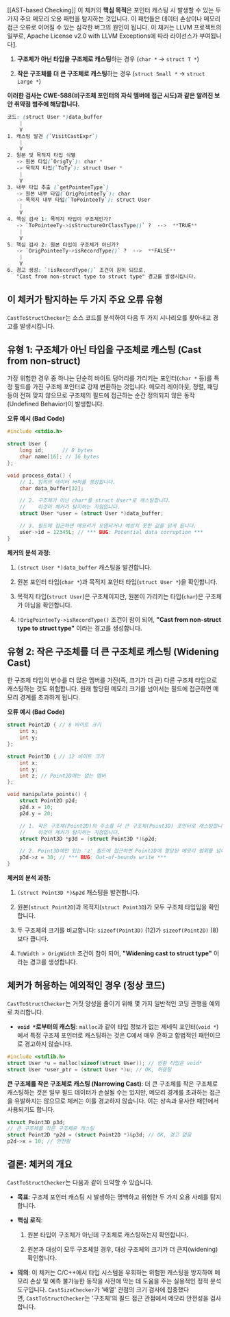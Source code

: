 [[AST-based Checking]]
이 체커의 **핵심 목적**은 포인터 캐스팅 시 발생할 수 있는 두 가지 주요 메모리 오용 패턴을 탐지하는 것입니다. 이 패턴들은 데이터 손상이나 메모리 접근 오류로 이어질 수 있는 심각한 버그의 원인이 됩니다. 이 체커는 LLVM 프로젝트의 일부로, Apache License v2.0 with LLVM Exceptions에 따라 라이선스가 부여됩니다[1](https://llvm.org/LICENSE.txt).

1. **구조체가 아닌 타입을 구조체로 캐스팅**하는 경우 (`char *` -> `struct T *`)
    
2. **작은 구조체를 더 큰 구조체로 캐스팅**하는 경우 (`struct Small *` -> `struct Large *`)


**이러한 검사는 CWE-588(비구조체 포인터의 자식 멤버에 접근 시도)과 같은 알려진 보안 취약점 범주에 해당합니다.**

```scss
코드: (struct User *)data_buffer
    |
    V
1. 캐스팅 발견 (`VisitCastExpr`)
    |
    V
2. 원본 및 목적지 타입 식별
   -> 원본 타입(`OrigTy`): char *
   -> 목적지 타입(`ToTy`): struct User *
    |
    V
3. 내부 타입 추출 (`getPointeeType`)
   -> 원본 내부 타입(`OrigPointeeTy`): char
   -> 목적지 내부 타입(`ToPointeeTy`): struct User
    |
    V
4. 핵심 검사 1: 목적지 타입이 구조체인가?
   -> `ToPointeeTy->isStructureOrClassType()` ?  -->  **TRUE**
    |
    V
5. 핵심 검사 2: 원본 타입이 구조체가 아닌가?
   -> `OrigPointeeTy->isRecordType()` ?  -->  **FALSE**
    |
    V
6. 경고 생성: `!isRecordType()` 조건이 참이 되므로,
   "Cast from non-struct type to struct type" 경고를 발생시킵니다.
```

## 이 체커가 탐지하는 두 가지 주요 오류 유형

`CastToStructChecker`는 소스 코드를 분석하여 다음 두 가지 시나리오를 찾아내고 경고를 발생시킵니다.

## 유형 1: 구조체가 아닌 타입을 구조체로 캐스팅 (Cast from non-struct)

가장 위험한 경우 중 하나는 단순히 바이트 덩어리를 가리키는 포인터(`char *` 등)를 특정 필드를 가진 구조체 포인터로 강제 변환하는 것입니다. 메모리 레이아웃, 정렬, 패딩 등이 전혀 맞지 않으므로 구조체의 필드에 접근하는 순간 정의되지 않은 동작(Undefined Behavior)이 발생합니다.

**오류 예시 (Bad Code)**
```cpp
#include <stdio.h>

struct User {
    long id;      // 8 bytes
    char name[16]; // 16 bytes
};

void process_data() {
    // 1. 임의의 데이터 버퍼를 생성합니다.
    char data_buffer[32];

    // 2. 구조체가 아닌 char*를 struct User*로 캐스팅합니다.
    //    이것이 체커가 탐지하는 지점입니다.
    struct User *user = (struct User *)data_buffer;

    // 3. 필드에 접근하면 메모리가 오염되거나 예상치 못한 값을 읽게 됩니다.
    user->id = 12345L; // *** BUG: Potential data corruption ***
}
```
**체커의 분석 과정:**

1. `(struct User *)data_buffer` 캐스팅을 발견합니다.
    
2. 원본 포인터 타입(`char *`)과 목적지 포인터 타입(`struct User *`)을 확인합니다.
    
3. 목적지 타입(`struct User`)은 구조체이지만, 원본이 가리키는 타입(`char`)은 구조체가 아님을 확인합니다.
    
4. `!OrigPointeeTy->isRecordType()` 조건이 참이 되어, **"Cast from non-struct type to struct type"** 이라는 경고를 생성합니다.
    

## 유형 2: 작은 구조체를 더 큰 구조체로 캐스팅 (Widening Cast)

한 구조체 타입의 변수를 더 많은 멤버를 가진(즉, 크기가 더 큰) 다른 구조체 타입으로 캐스팅하는 것도 위험합니다. 원래 할당된 메모리 크기를 넘어서는 필드에 접근하면 메모리 경계를 초과하게 됩니다.

**오류 예시 (Bad Code)**
```cpp
struct Point2D { // 8 바이트 크기
    int x;
    int y;
};

struct Point3D { // 12 바이트 크기
    int x;
    int y;
    int z; // Point2D에는 없는 멤버
};

void manipulate_points() {
    struct Point2D p2d;
    p2d.x = 10;
    p2d.y = 20;

    // 1. 작은 구조체(Point2D)의 주소를 더 큰 구조체(Point3D) 포인터로 캐스팅합니다.
    //    이것이 체커가 탐지하는 지점입니다.
    struct Point3D *p3d = (struct Point3D *)&p2d;

    // 2. Point3D에만 있는 'z' 필드에 접근하면 Point2D에 할당된 메모리 범위를 넘어섭니다.
    p3d->z = 30; // *** BUG: Out-of-bounds write ***
}
```
**체커의 분석 과정:**

1. `(struct Point3D *)&p2d` 캐스팅을 발견합니다.
    
2. 원본(`struct Point2D`)과 목적지(`struct Point3D`)가 모두 구조체 타입임을 확인합니다.
    
3. 두 구조체의 크기를 비교합니다: `sizeof(Point3D)` (12)가 `sizeof(Point2D)` (8)보다 큽니다.
    
4. `ToWidth > OrigWidth` 조건이 참이 되어, **"Widening cast to struct type"** 이라는 경고를 생성합니다.
    

## 체커가 허용하는 예외적인 경우 (정상 코드)

`CastToStructChecker`는 거짓 양성을 줄이기 위해 몇 가지 일반적인 코딩 관행을 예외로 처리합니다.

- **`void *`로부터의 캐스팅**: `malloc`과 같이 타입 정보가 없는 제네릭 포인터(`void *`)에서 특정 구조체 포인터로 캐스팅하는 것은 C에서 매우 흔하고 합법적인 패턴이므로 경고하지 않습니다.

```cpp
#include <stdlib.h>
struct User *u = malloc(sizeof(struct User)); // 반환 타입은 void*
struct User *user_ptr = (struct User *)u; // OK, 허용됨
```

**큰 구조체를 작은 구조체로 캐스팅 (Narrowing Cast)**: 더 큰 구조체를 작은 구조체로 캐스팅하는 것은 일부 필드 데이터가 손실될 수는 있지만, 메모리 경계를 초과하는 접근을 유발하지는 않으므로 체커는 이를 경고하지 않습니다. 이는 상속과 유사한 패턴에서 사용되기도 합니다.

```cpp
struct Point3D p3d;
// 큰 구조체를 작은 구조체로 캐스팅
struct Point2D *p2d = (struct Point2D *)&p3d; // OK, 경고 없음
p2d->x = 10; // 안전함
```
## 결론: 체커의 개요

`CastToStructChecker`는 다음과 같이 요약할 수 있습니다.

- **목표**: 구조체 포인터 캐스팅 시 발생하는 명백하고 위험한 두 가지 오용 사례를 탐지합니다.
    
- **핵심 로직**:
    
    1. 원본 타입이 구조체가 아닌데 구조체로 캐스팅하는지 확인합니다.
        
    2. 원본과 대상이 모두 구조체일 경우, 대상 구조체의 크기가 더 큰지(widening) 확인합니다.
        
- **의의**: 이 체커는 C/C++에서 타입 시스템을 우회하는 위험한 캐스팅을 방지하여 메모리 손상 및 예측 불가능한 동작을 사전에 막는 데 도움을 주는 실용적인 정적 분석 도구입니다. `CastSizeChecker`가 '배열' 관점의 크기 검사에 집중했다면, `CastToStructChecker`는 '구조체'의 필드 접근 관점에서 메모리 안전성을 검사합니다.